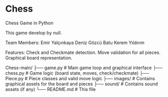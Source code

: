 # Chess
Chess Game in Python

This game develop by null.

Team Members:
Emir Yalçınkaya
Deniz Gözcü 
Batu Kerem Yıldırım


Features:
Check and Checkmate detection.
Move validation for all pieces.
Graphical board representation.

Chess-main/
├── game.py           # Main game loop and graphical interface
├── chess.py          # Game logic (board state, moves, check/checkmate)
├── Piece.py          # Piece classes and valid move logic
├── images/           # Contains graphical assets for the board and pieces
├── sound/            # Contains sound assets (if any)
└── README.md         # This file